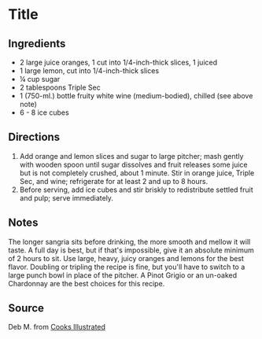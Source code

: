 # Title

## Ingredients

- 2 large juice oranges, 1 cut into 1/4-inch-thick slices, 1 juiced
- 1 large lemon, cut into 1/4-inch-thick slices
- ¼ cup sugar
- 2 tablespoons Triple Sec
- 1 (750-ml.) bottle fruity white wine (medium-bodied), chilled (see above note)
- 6 - 8 ice cubes

## Directions

1. Add orange and lemon slices and sugar to large pitcher; mash gently with wooden spoon until sugar dissolves and fruit releases some juice but is not completely crushed, about 1 minute. Stir in orange juice, Triple Sec, and wine; refrigerate for at least 2 and up to 8 hours.
2. Before serving, add ice cubes and stir briskly to redistribute settled fruit and pulp; serve immediately.

## Notes

The longer sangria sits before drinking, the more smooth and mellow it will taste. A full day is best, but if that's impossible, give it an absolute minimum of 2 hours to sit. Use large, heavy, juicy oranges and lemons for the best flavor. Doubling or tripling the recipe is fine, but you'll have to switch to a large punch bowl in place of the pitcher. A Pinot Grigio or an un-oaked Chardonnay are the best choices for this recipe.

## Source

Deb M. from [Cooks Illustrated](https://www.cooksillustrated.com/recipes/2960-white-sangria?t=1628710851)